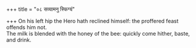 +++
title = "०८ सव्यामनु स्फिग्यं"

+++
On his left hip the Hero hath reclined himself: the proffered feast offends him not.  
     The milk is blended with the honey of the bee: quickly come hither, baste, and drink.